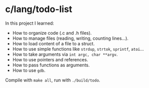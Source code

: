 # c/lang/todo-list

In this project I learned:
- How to organize code (.c and .h files).
- How to manage files (reading, writing, counting lines...).
- How to load content of a file to a struct.
- How to use simple functions like `strdup`, `strtok`, `sprintf`, `atoi`... 
- How to take arguments via `int argc, char **argv`.
- How to use pointers and references.
- How to pass functions as arguments.
- How to use `gdb`.

Compile with `make all`, run with `./build/todo`.
